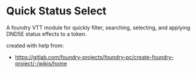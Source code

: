 # Quick Status Select

A foundry VTT module for quickly filter, searching, selecting, and applying DND5E status effects to a token.

created with help from:

- https://gitlab.com/foundry-projects/foundry-pc/create-foundry-project/-/wikis/home
